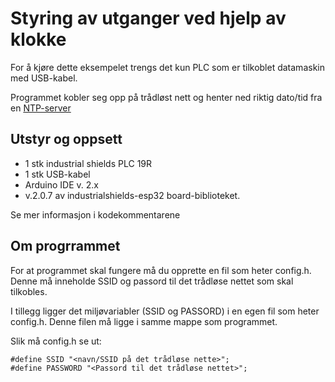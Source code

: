 # Styring av utganger ved hjelp av klokke

For å kjøre dette eksempelet trengs det kun PLC som er tilkoblet datamaskin med USB-kabel.

Programmet kobler seg opp på trådløst nett og henter ned riktig dato/tid fra en [NTP-server](http://www.ntp.org/ntpfaq/NTP-s-def/)

## Utstyr og oppsett
* 1 stk industrial shields PLC 19R
* 1 stk USB-kabel
* Arduino IDE v. 2.x
* v.2.0.7 av industrialshields-esp32 board-biblioteket.

Se mer informasjon i kodekommentarene
  
## Om progrrammet
  
For at programmet skal fungere må du opprette en fil som heter config.h. Denne må inneholde SSID og passord til det trådløse nettet som skal tilkobles.

I tillegg ligger det miljøvariabler (SSID og PASSORD) i en egen fil som heter config.h. Denne filen må ligge i samme mappe som programmet. 

Slik må config.h se ut:

```
#define SSID "<navn/SSID på det trådløse nette>";
#define PASSWORD "<Passord til det trådløse nettet>";
```